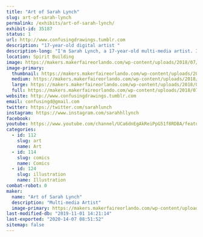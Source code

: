 ```yaml
---
title: "Art of Sarah Lynch"
slug: art-of-sarah-lynch
permalink: /exhibits/art-of-sarah-lynch/
exhibit-id: 35187
status: 1
url: http://www.confusingdrawings.tumblr.com
description: "17-year-old digital artist "
description-long: "I'm Sarah Lynch, a 17-year-old multi-media artist. I do mostly fandom-related art, but I also do some original work. I'll be drawing and showing my art, and some future projects of mine!"
location: Spirit Building
image: https://makers.makerfaireorlando.com/wp-content/uploads/2018/07/me2018-1024x1024.png
image-primary:
  thumbnail: https://makers.makerfaireorlando.com/wp-content/uploads/2018/07/me2018-150x150.png
  medium: https://makers.makerfaireorlando.com/wp-content/uploads/2018/07/me2018-300x300.png
  large: https://makers.makerfaireorlando.com/wp-content/uploads/2018/07/me2018-1024x1024.png
  full: https://makers.makerfaireorlando.com/wp-content/uploads/2018/07/me2018.png
website: http://www.confusingdrawings.tumblr.com
email: confusingd@gmail.com
twitter: https://twitter.com/sarahlunch
instagram: https://www.instagram.com/sarahhllynch
facebook: 
youtube: https://www.youtube.com/channel/UCa6dnEgAkReiPpG51f8RDBA/featured
categories:
  - id: 112
    slug: art
    name: Art
  - id: 114
    slug: comics
    name: Comics
  - id: 124
    slug: illustration
    name: Illustration
combat-robot: 0
maker:
  name: "Art of Sarah Lynch"
  description: "Multi-media Artist"
  image-primary: https://makers.makerfaireorlando.com/wp-content/uploads/2018/07/me2o18-1024x1024.png
last-modified-db: "2019-11-01 14:21:14"
last-exported: "2020-14-07 08:51:52"
sitemap: false
---
```

